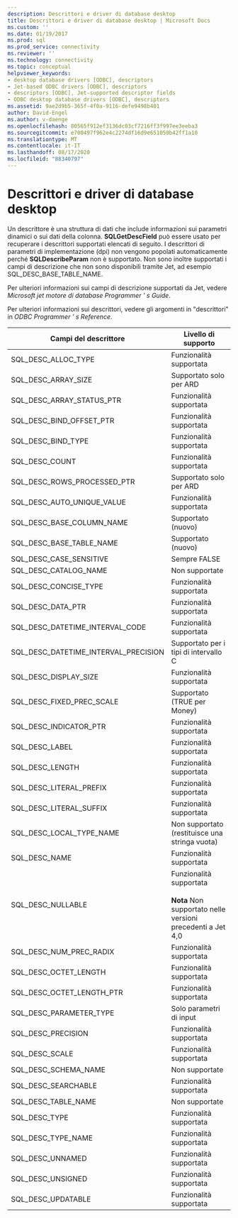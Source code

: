 ```yaml
---
description: Descrittori e driver di database desktop
title: Descrittori e driver di database desktop | Microsoft Docs
ms.custom: ''
ms.date: 01/19/2017
ms.prod: sql
ms.prod_service: connectivity
ms.reviewer: ''
ms.technology: connectivity
ms.topic: conceptual
helpviewer_keywords:
- desktop database drivers [ODBC], descriptors
- Jet-based ODBC drivers [ODBC], descriptors
- descriptors [ODBC], Jet-supported descriptor fields
- ODBC desktop database drivers [ODBC], descriptors
ms.assetid: 9ae2d9b5-365f-4f0a-9116-defe9498b401
author: David-Engel
ms.author: v-daenge
ms.openlocfilehash: 80565f912ef3136dc03cf7216ff3f997ee3eeba3
ms.sourcegitcommit: e700497f962e4c2274df16d9e651059b42ff1a10
ms.translationtype: MT
ms.contentlocale: it-IT
ms.lasthandoff: 08/17/2020
ms.locfileid: "88340797"
---
```

# <a name="descriptors-and-desktop-database-drivers"></a>Descrittori e driver di database desktop
Un descrittore è una struttura di dati che include informazioni sui parametri dinamici o sui dati della colonna. **SQLGetDescField** può essere usato per recuperare i descrittori supportati elencati di seguito. I descrittori di parametri di implementazione (dpi) non vengono popolati automaticamente perché **SQLDescribeParam** non è supportato. Non sono inoltre supportati i campi di descrizione che non sono disponibili tramite Jet, ad esempio SQL_DESC_BASE_TABLE_NAME.  
  
 Per ulteriori informazioni sui campi di descrizione supportati da Jet, vedere *Microsoft jet motore di database Programmer ' s Guide*.  
  
 Per ulteriori informazioni sui descrittori, vedere gli argomenti in "descrittori" in *ODBC Programmer ' s Reference*.  
  
|Campi del descrittore|Livello di supporto|  
|-----------------------|-------------------|  
|SQL_DESC_ALLOC_TYPE|Funzionalità supportata|  
|SQL_DESC_ARRAY_SIZE|Supportato solo per ARD|  
|SQL_DESC_ARRAY_STATUS_PTR|Funzionalità supportata|  
|SQL_DESC_BIND_OFFSET_PTR|Funzionalità supportata|  
|SQL_DESC_BIND_TYPE|Funzionalità supportata|  
|SQL_DESC_COUNT|Funzionalità supportata|  
|SQL_DESC_ROWS_PROCESSED_PTR|Supportato solo per ARD|  
|SQL_DESC_AUTO_UNIQUE_VALUE|Funzionalità supportata|  
|SQL_DESC_BASE_COLUMN_NAME|Supportato (nuovo)|  
|SQL_DESC_BASE_TABLE_NAME|Supportato (nuovo)|  
|SQL_DESC_CASE_SENSITIVE|Sempre FALSE|  
|SQL_DESC_CATALOG_NAME|Non supportate|  
|SQL_DESC_CONCISE_TYPE|Funzionalità supportata|  
|SQL_DESC_DATA_PTR|Funzionalità supportata|  
|SQL_DESC_DATETIME_INTERVAL_CODE|Funzionalità supportata|  
|SQL_DESC_DATETIME_INTERVAL_PRECISION|Supportato per i tipi di intervallo C|  
|SQL_DESC_DISPLAY_SIZE|Funzionalità supportata|  
|SQL_DESC_FIXED_PREC_SCALE|Supportato (TRUE per Money)|  
|SQL_DESC_INDICATOR_PTR|Funzionalità supportata|  
|SQL_DESC_LABEL|Funzionalità supportata|  
|SQL_DESC_LENGTH|Funzionalità supportata|  
|SQL_DESC_LITERAL_PREFIX|Funzionalità supportata|  
|SQL_DESC_LITERAL_SUFFIX|Funzionalità supportata|  
|SQL_DESC_LOCAL_TYPE_NAME|Non supportato (restituisce una stringa vuota)|  
|SQL_DESC_NAME|Funzionalità supportata|  
|SQL_DESC_NULLABLE|Funzionalità supportata<br /><br /> **Nota** Non supportato nelle versioni precedenti a Jet 4,0|  
|SQL_DESC_NUM_PREC_RADIX|Funzionalità supportata|  
|SQL_DESC_OCTET_LENGTH|Funzionalità supportata|  
|SQL_DESC_OCTET_LENGTH_PTR|Funzionalità supportata|  
|SQL_DESC_PARAMETER_TYPE|Solo parametri di input|  
|SQL_DESC_PRECISION|Funzionalità supportata|  
|SQL_DESC_SCALE|Funzionalità supportata|  
|SQL_DESC_SCHEMA_NAME|Non supportate|  
|SQL_DESC_SEARCHABLE|Funzionalità supportata|  
|SQL_DESC_TABLE_NAME|Non supportate|  
|SQL_DESC_TYPE|Funzionalità supportata|  
|SQL_DESC_TYPE_NAME|Funzionalità supportata|  
|SQL_DESC_UNNAMED|Funzionalità supportata|  
|SQL_DESC_UNSIGNED|Funzionalità supportata|  
|SQL_DESC_UPDATABLE|Funzionalità supportata|
